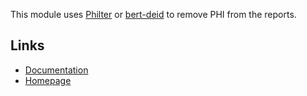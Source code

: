 This module uses [Philter](https://github.com/BCHSI/philter-ucsf) or 
[bert-deid](https://github.com/alistairewj/bert-deid) to remove PHI
from the reports.

## Links

* [Documentation](https://medtext.readthedocs.io/en/latest/index.html)
* [Homepage](https://github.com/bionlplab/medtext)

